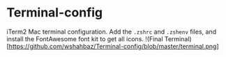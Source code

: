 # Terminal-config
iTerm2 Mac terminal configuration.  Add the ```.zshrc``` and ```.zshenv``` files, and install the FontAwesome font kit to get all icons.
!(Final Terminal)[https://github.com/wshahbaz/Terminal-config/blob/master/terminal.png]
